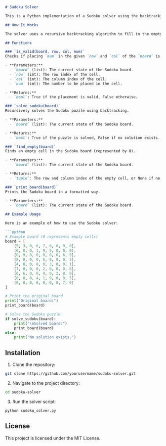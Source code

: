 ```markdown
# Sudoku Solver

This is a Python implementation of a Sudoku solver using the backtracking algorithm. The solver reads a Sudoku puzzle, solves it, and prints the solution.

## How It Works

The solver uses a recursive backtracking algorithm to fill in the empty cells in the Sudoku puzzle. It tries to place numbers 1-9 in each empty cell and checks if the placement is valid according to Sudoku rules. If a placement is valid, it moves on to the next empty cell. If not, it backtracks and tries the next number.

## Functions

### `is_valid(board, row, col, num)`
Checks if placing `num` in the given `row` and `col` of the `board` is valid according to Sudoku rules.

- **Parameters:**
  - `board` (list): The current state of the Sudoku board.
  - `row` (int): The row index of the cell.
  - `col` (int): The column index of the cell.
  - `num` (int): The number to be placed in the cell.

- **Returns:**
  - `bool`: True if the placement is valid, False otherwise.

### `solve_sudoku(board)`
Recursively solves the Sudoku puzzle using backtracking.

- **Parameters:**
  - `board` (list): The current state of the Sudoku board.

- **Returns:**
  - `bool`: True if the puzzle is solved, False if no solution exists.

### `find_empty(board)`
Finds an empty cell in the Sudoku board (represented by 0).

- **Parameters:**
  - `board` (list): The current state of the Sudoku board.

- **Returns:**
  - `tuple`: The row and column index of the empty cell, or None if no empty cells are found.

### `print_board(board)`
Prints the Sudoku board in a formatted way.

- **Parameters:**
  - `board` (list): The current state of the Sudoku board.

## Example Usage

Here is an example of how to use the Sudoku solver:

```python
# Example board (0 represents empty cells)
board = [
    [5, 3, 0, 0, 7, 0, 0, 0, 0],
    [6, 0, 0, 1, 9, 5, 0, 0, 0],
    [0, 9, 8, 0, 0, 0, 0, 6, 0],
    [8, 0, 0, 0, 6, 0, 0, 0, 3],
    [4, 0, 0, 8, 0, 3, 0, 0, 1],
    [7, 0, 0, 0, 2, 0, 0, 0, 6],
    [0, 6, 0, 0, 0, 0, 2, 8, 0],
    [0, 0, 0, 4, 1, 9, 0, 0, 5],
    [0, 0, 0, 0, 8, 0, 0, 7, 9]
]

# Print the original board
print("Original board:")
print_board(board)

# Solve the Sudoku puzzle
if solve_sudoku(board):
    print("\nSolved board:")
    print_board(board)
else:
    print("No solution exists.")
```

## Installation

1. Clone the repository:
```bash
git clone https://github.com/yourusername/sudoku-solver.git
```

2. Navigate to the project directory:
```bash
cd sudoku-solver
```

3. Run the solver script:
```bash
python sudoku_solver.py
```

## License

This project is licensed under the MIT License.
```
